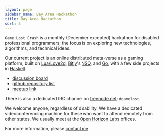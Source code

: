 ```yaml
---
layout: page
sidebar_name: Bay Area Hackathon
title: Bay Area Hackathon
sort: 3
---
```


`Game Lost Crash` is a monthly (December excepted) hackathon for disabled professional programmers; the focus is on exploring new technologies, algorithms, and technical ideas.

Our current project is an online distributed meta-verse as a gaming platform, built on [Lua/Love2d](https://love2d.org/), [Bitly](https://github.com/bitly)'s [NSQ](http://nsq.io/), and [Go](https://golang.org/), with a few side projects in [Haskell](https://www.haskell.org/haskellwiki/Haskell).

- [discussion board](http://lethalcode.net)
- [github repository list](https://github.com/gamelost)
- [meetup link](http://www.meetup.com/Berkeley-Bay-Area-Deaf-Programming-and-Gaming-Meetup/?oc=evam)

There is also a dedicated IRC channel on [freenode.net](https://freenode.net/irc_servers.shtml): `#gamelost`.

We welcome anyone, regardless of disability. We have a dedicated videoconferencing machine for these who want to attend remotely from other states. We usually meet at the <a target="_blank" href="http://www.openhorizonlabs.com">Open Horizon Labs</a> offices.

For more information, please [contact me](mailto:jtranovich@gmail.com).
